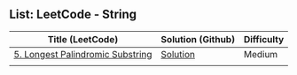 ## **List:  LeetCode - String**

| Title (LeetCode)                                                                                 | Solution (Github)	 | Difficulty |
|--------------------------------------------------------------------------------------------------|--------------------|------------|
| [5. Longest Palindromic Substring](https://leetcode.com/problems/longest-palindromic-substring/) | [Solution](https://github.com/hoangtien2k3qx1/LeetCode-Solutions/blob/main/String/Longest_Palindromic_Substring.java)       | Medium     |
|                                                                                                  |                    |            |
